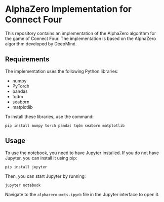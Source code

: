 # AlphaZero Implementation for Connect Four

This repository contains an implementation of the AlphaZero algorithm for the game of Connect Four. The implementation is based on the AlphaZero algorithm developed by DeepMind.

## Requirements

The implementation uses the following Python libraries:

- numpy
- PyTorch
- pandas
- tqdm
- seaborn
- matplotlib

To install these libraries, use the command:

```
pip install numpy torch pandas tqdm seaborn matplotlib
```

## Usage

To use the notebook, you need to have Jupyter installed. If you do not have Jupyter, you can install it using pip:

```
pip install jupyter
```

Then, you can start Jupyter by running:

```
jupyter notebook
```

Navigate to the `alphazero-mcts.ipynb` file in the Jupyter interface to open it.